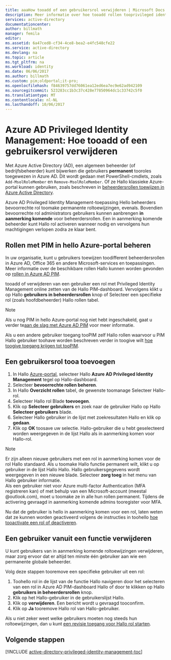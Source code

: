```yaml
---
title: aaaHow tooadd of een gebruikersrol verwijderen | Microsoft Docs
description: Meer informatie over hoe tooadd rollen tooprivileged identiteiten met Azure Active Directory Privileged Identity Management-toepassing hello.
services: active-directory
documentationcenter: 
author: billmath
manager: femila
editor: 
ms.assetid: 6a47ced8-cf34-4ce8-bea2-e4fc548cfe22
ms.service: active-directory
ms.devlang: na
ms.topic: article
ms.tgt_pltfrm: na
ms.workload: identity
ms.date: 06/06/2017
ms.author: billmath
ms.custom: pim;oldportal;it-pro;
ms.openlocfilehash: f84639757dd76061ea12ed6ea7ec9e62ad942109
ms.sourcegitcommit: 523283cc1b3c37c428e77850964dc1c33742c5f0
ms.translationtype: MT
ms.contentlocale: nl-NL
ms.lasthandoff: 10/06/2017
---
```

# <a name="azure-ad-privileged-identity-management-how-tooadd-or-remove-a-user-role"></a>Azure AD Privileged Identity Management: Hoe tooadd of een gebruikersrol verwijderen
Met Azure Active Directory (AD), een algemeen beheerder (of bedrijfsbeheerder) kunt bijwerken die gebruikers **permanent** tooroles toegewezen in Azure AD. Dit wordt gedaan met PowerShell-cmdlets, zoals `Add-MsolRoleMember` en `Remove-MsolRoleMember`. Of ze Hallo klassieke Azure-portal kunnen gebruiken, zoals beschreven in [beheerdersrollen toewijzen in Azure Active Directory](active-directory-assign-admin-roles.md).

Azure AD Privileged Identity Management-toepassing Hello beheerders bevoorrechte rol toomake permanente roltoewijzingen, evenals. Bovendien bevoorrechte rol administrators gebruikers kunnen aanbrengen **in aanmerking komende** voor beheerdersrollen. Een in aanmerking komende beheerder kunt Hallo rol activeren wanneer nodig en vervolgens hun machtigingen verlopen zodra ze klaar bent.

## <a name="manage-roles-with-pim-in-hello-azure-portal"></a>Rollen met PIM in hello Azure-portal beheren
In uw organisatie, kunt u gebruikers toewijzen toodifferent beheerdersrollen in Azure AD, Office 365 en andere Microsoft-services en toepassingen.  Meer informatie over de beschikbare rollen Hallo kunnen worden gevonden op [rollen in Azure AD PIM](active-directory-privileged-identity-management-roles.md).

tooadd of verwijderen van een gebruiker een rol met Privileged Identity Management online zetten van de Hallo PIM-dashboard. Vervolgens klikt u op Hallo **gebruikers in beheerdersrollen** knop of Selecteer een specifieke rol (zoals hoofdbeheerder) Hallo rollen tabel.

> [!NOTE]
> Als u nog PIM in hello Azure-portal nog niet hebt ingeschakeld, gaat u verder te[aan de slag met Azure AD PIM](active-directory-privileged-identity-management-getting-started.md) voor meer informatie.

Als u een andere gebruiker toegang tooPIM zelf Hallo rollen waarvoor u PIM Hallo gebruiker toohave worden beschreven verder in toogive wilt [hoe toogive toegang krijgen tot tooPIM](active-directory-privileged-identity-management-how-to-give-access-to-pim.md).

## <a name="add-a-user-tooa-role"></a>Een gebruikersrol tooa toevoegen
1. In Hallo [Azure-portal](https://portal.azure.com/), selecteer Hallo **Azure AD Privileged Identity Management** tegel op Hallo-dashboard.
2. Selecteer **bevoorrechte rollen beheren**.
3. In Hallo **Overzicht rollen** tabel, de gewenste toomanage Selecteer Hallo-rol.
4. Selecteer Hallo rol Blade **toevoegen**.
5. Klik op **Selecteer gebruikers** en zoek naar de gebruiker Hallo op Hallo **Selecteer gebruikers** blade.  
6. Selecteer Hallo gebruiker in de lijst met zoekresultaten Hallo en klik op **gedaan**.
7. Klik op **OK** toosave uw selectie. Hallo-gebruiker die u hebt geselecteerd worden weergegeven in de lijst Hallo als in aanmerking komen voor Hallo-rol.

> [!NOTE]
> Er zijn alleen nieuwe gebruikers met een rol in aanmerking komen voor de rol Hallo standaard. Als u toomake Hallo functie permanent wilt, klikt u op gebruiker in de lijst Hallo Hallo. Hallo gebruikersgegevens wordt weergegeven in een nieuwe blade. Selecteer **zorg toeg** in het menu van Hallo gebruiker informatie.  
> Als een gebruiker niet voor Azure multi-factor Authentication (MFA registreren kan) of met behulp van een Microsoft-account (meestal @outlook.com), moet u toomake ze in alle hun rollen permanent. Tijdens de activering gevraagd in aanmerking komende admins tooregister voor MFA.

Nu dat de gebruiker is hello in aanmerking komen voor een rol, laten weten dat ze kunnen worden geactiveerd volgens de instructies in toohello [hoe tooactivate een rol of deactiveren](active-directory-privileged-identity-management-how-to-activate-role.md).

## <a name="remove-a-user-from-a-role"></a>Een gebruiker vanuit een functie verwijderen
U kunt gebruikers van in aanmerking komende roltoewijzingen verwijderen, maar zorg ervoor dat er altijd ten minste één gebruiker aan wie een permanente globale beheerder.

Volg deze stappen tooremove een specifieke gebruiker uit een rol:

1. Toohello rol in de lijst van de functie Hallo navigeren door het selecteren van een rol in Azure AD PIM-dashboard Hallo of door te klikken op Hallo **gebruikers in beheerdersrollen** knop.
2. Klik op het Hallo-gebruiker in de gebruikerslijst Hallo.
3. Klik op **verwijderen**. Een bericht wordt u gevraagd tooconfirm.
4. Klik op **Ja** tooremove Hallo rol van Hallo-gebruiker.

Als u niet zeker weet welke gebruikers moeten nog steeds hun roltoewijzingen, dan u kunt [een revisie toegang voor Hallo rol starten](active-directory-privileged-identity-management-how-to-start-security-review.md).

## <a name="next-steps"></a>Volgende stappen
[!INCLUDE [active-directory-privileged-identity-management-toc](../../includes/active-directory-privileged-identity-management-toc.md)]

